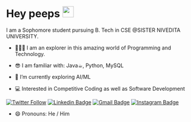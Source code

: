 <!--### Hi there 👋-->

<h1>
  Hey peeps
  <img src="https://media.giphy.com/media/hvRJCLFzcasrR4ia7z/giphy.gif" width="30px"/>
</h1>
<!--
**PALLADIUM26/PALLADIUM26** is a ✨ _special_ ✨ repository because its `README.md` (this file) appears on your GitHub profile.
-->

I am a Sophomore student pursuing B. Tech in CSE @SISTER NIVEDITA UNIVERSITY.
<br>
- 🧑🏻‍💻 I am an explorer in this amazing world of Programming and Technology.
<!--Here are some ideas to get you started:-->

- 😎 I am familiar with:
  Java☕︎,
  Python,
  MySQL

<!--
  # 💻 Tech Stack:
![C++](https://img.shields.io/badge/c++-%2300599C.svg?style=for-the-badge&logo=c%2B%2B&logoColor=white) ![Java](https://img.shields.io/badge/java-%23ED8B00.svg?style=for-the-badge&logo=java&logoColor=white) ![Python](https://img.shields.io/badge/python-3670A0?style=for-the-badge&logo=python&logoColor=ffdd54)-->
  
- 🔭 I’m currently exploring AI/ML
 
- 💻 Interested in Competitive Coding as well as Software Development

<!--
- 🌱 I’m currently working on ...
- 👯 I’m looking to collaborate on ...
- 🤔 I’m looking for help with ...
- 💬 Ask me about ...
-->

[![Twitter Follow](https://img.shields.io/twitter/follow/PALLADIUM26?style=social)](https://twitter.com/PALLADIUM_62)
[![Linkedin Badge](https://img.shields.io/badge/-Pranith_Dutta-blue?style=social&logo=Linkedin&logoColor=blue&link=https://www.linkedin.com/in/pranithdutta/)](https://www.linkedin.com/in/pranithdutta/)
[![Gmail Badge](https://img.shields.io/badge/-pranithdutta26@gmail.com-c14438?style=social&logo=Gmail&logoColor=red&link=mailto:pranithdutta26@gmail.com)](mailto:pranithdutta26@gmail.com)
[![Instagram Badge](https://img.shields.io/badge/-pranithdutta26?style=social&logo=Instagram&logoColor=A14DAF&link=https://www.instagram.com/pranithdutta26/)](https://www.instagram.com/pranithdutta26/)

<!--
<div id="header" align="center">
  <img src="https://media.giphy.com/media/M9gbBd9nbDrOTu1Mqx/giphy.gif" width="100"/>
</div>
<div id="badges"  align="center">
  <a href="https://www.linkedin.com/in/pranithdutta/">
    <img src="https://img.shields.io/badge/LinkedIn-blue?style=for-the-badge&logo=linkedin&logoColor=white" alt="LinkedIn Badge"/>
  </a>
  <a href="https://twitter.com/PALLADIUM_62">
    <img src="https://img.shields.io/badge/Twitter-blue?style=for-the-badge&logo=twitter&logoColor=white" alt="Twitter Badge"/>
    <img alt="X (formerly Twitter) Follow" src="https://img.shields.io/twitter/x"/>
    <img alt="X (formerly Twitter) Follow" src="https://img.shields.io/twitter/follow/x">
  </a>
  <a href="https://www.instagram.com/pranithdutta26/">
    <img src="https://img.shields.io/badge/Instagram-purple?logo=instagram&logoColor=white&style=for-the-badge" alt="Instagram Badge"/>
  </a>
</div>
-->
- 😄 Pronouns: He / Him


